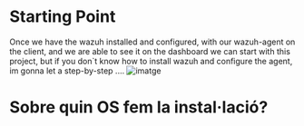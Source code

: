 # Starting Point

Once we have the wazuh installed and configured, with our wazuh-agent on the client, and we are able to see it on the dashboard
we can start with this project, but if you don`t know how to install wazuh and configure the agent, im gonna let a step-by-step ....
![imatge](/imgs/Selecció_105.png)


# Sobre quin OS fem la instal·lació?




